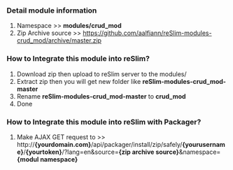 ### Detail module information

1. Namespace >> **modules/crud_mod**
2. Zip Archive source >> 
    https://github.com/aalfiann/reSlim-modules-crud_mod/archive/master.zip

### How to Integrate this module into reSlim?

1. Download zip then upload to reSlim server to the modules/
2. Extract zip then you will get new folder like **reSlim-modules-crud_mod-master**
3. Rename **reSlim-modules-crud_mod-master** to **crud_mod**
4. Done

### How to Integrate this module into reSlim with Packager?

1. Make AJAX GET request to >>
    http://**{yourdomain.com}**/api/packager/install/zip/safely/**{yourusername}**/**{yourtoken}**/?lang=en&source=**{zip archive source}**&namespace=**{modul namespace}**